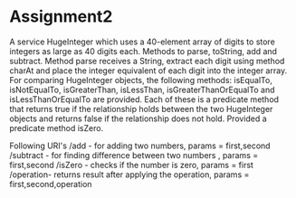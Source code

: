 # Assignment2
A service HugeInteger which uses a 40-element array of digits to
store integers as large as 40 digits each. Methods to parse, toString, add and subtract. Method
parse receives a String, extract each digit using method charAt and place the integer
equivalent of each digit into the integer array. For comparing HugeInteger objects, the following
methods: isEqualTo, isNotEqualTo, isGreaterThan, isLessThan, isGreaterThanOrEqualTo
and isLessThanOrEqualTo are provided. Each of these is a predicate method that returns true if the relationship
holds between the two HugeInteger objects and returns false if the relationship does not hold. Provided
a predicate method isZero. 

Following URI's
/add - for adding two numbers, params = first,second
/subtract - for finding difference between two numbers ,  params = first,second
/isZero - checks if the number is zero, params = first
/operation- returns result after applying the operation,  params = first,second,operation
